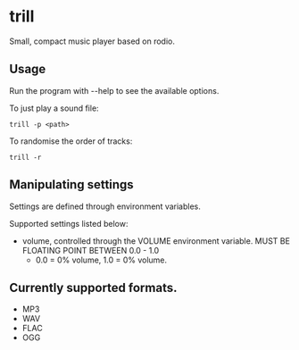 # trill
Small, compact music player based on rodio.

## Usage
Run the program with --help to see the available options.

To just play a sound file:

```trill -p <path>```

To randomise the order of tracks:

```trill -r```

## Manipulating settings

Settings are defined through environment variables.

Supported settings listed below:

- volume, controlled through the VOLUME environment variable. MUST BE FLOATING POINT BETWEEN 0.0 - 1.0
  - 0.0 = 0% volume, 1.0 = 0% volume.

## Currently supported formats.
- MP3
- WAV
- FLAC
- OGG
